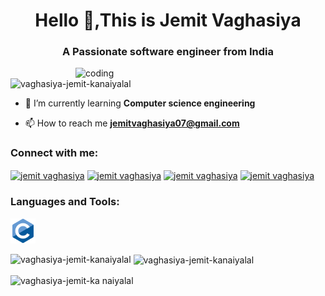 <h1 align="center">Hello 👋,This is Jemit Vaghasiya</h1>
<h3 align="center">A Passionate software engineer from India</h3>

<img align="right" alt="coding" width="400" src="https://user-images.githubusercontent.com/55389276/140866485-8fb1c876-9a8f-4d6a-98dc-08c4981eaf70.gif">


<p align="left"> <img src="https://komarev.com/ghpvc/?username=vaghasiya-jemit-kanaiyalal&label=Profile%20views&color=0e75b6&style=flat" alt="vaghasiya-jemit-kanaiyalal" /> </p>

- 🌱 I’m currently learning **Computer science engineering**

- 📫 How to reach me **jemitvaghasiya07@gmail.com**

<h3 align="left">Connect with me:</h3>
<p align="left">
<a href="https://linkedin.com/in/jemit vaghasiya" target="blank"><img align="center" src="https://raw.githubusercontent.com/rahuldkjain/github-profile-readme-generator/master/src/images/icons/Social/linked-in-alt.svg" alt="jemit vaghasiya" height="30" width="40" /></a>
<a href="https://fb.com/jemit vaghasiya" target="blank"><img align="center" src="https://raw.githubusercontent.com/rahuldkjain/github-profile-readme-generator/master/src/images/icons/Social/facebook.svg" alt="jemit vaghasiya" height="30" width="40" /></a>
<a href="https://x.com/jemit vaghasiya" target="blank"><img align="center" src="https://raw.githubusercontent.com/rahuldkjain/github-profile-readme-generator/master/src/images/icons/Social/twitter.svg" alt="jemit vaghasiya" height="30" width="40" /></a>
<a href="https://insttagram.com/jemit vaghasiya" target="blank"><img align="center" src="https://raw.githubusercontent.com/rahuldkjain/github-profile-readme-generator/master/src/images/icons/Social/instagram.svg" alt="jemit vaghasiya" height="30" width="40" /></a>


</p>

<h3 align="left">Languages and Tools:</h3>
<p align="left"> <a href="https://www.cprogramming.com/" target="_blank" rel="noreferrer"> <img src="https://raw.githubusercontent.com/devicons/devicon/master/icons/c/c-original.svg" alt="c" width="40" height="40"/> </a> </p>

<p><img align="left" src="https://github-readme-stats.vercel.app/api/top-langs?username=vaghasiya-jemit-kanaiyalal&show_icons=true&locale=en&layout=compact" alt="vaghasiya-jemit-kanaiyalal" /></p>

<p>&nbsp;<img align="center" src="https://github-readme-stats.vercel.app/api?username=vaghasiya-jemit-kanaiyalal&show_icons=true&locale=en" alt="vaghasiya-jemit-kanaiyalal" /></p>

<p><img align="center" src="https://github-readme-streak-stats.herokuapp.com/?user=vaghasiya-jemit-kanaiyalal&" alt="vaghasiya-jemit-ka naiyalal" /></p>
